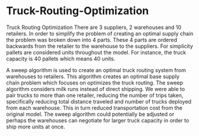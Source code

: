 # Truck-Routing-Optimization
Truck Routing Optimization
There are 3 suppliers, 2 warehouses and 10 retailers. In order to simplify the problem of creating an optimal supply chain the problem was broken down into 4 parts. These 4 parts are ordered backwards from the retailer to the warehouse to the suppliers. For simplicity pallets are considered units throughout the model. For instance, the truck capacity is 40 pallets which means 40 units.

A sweep algorithm is used to create an optimal truck routing system from warehouses to retailers. This algorithm creates an optimal base supply chain problem which focuses on optimizes the truck routing. The sweep algorithm considers milk runs instead of direct shipping. We were able to pair trucks to more than one retailer, reducing the number of trips taken, specifically reducing total distance traveled and number of trucks deployed from each warehouse. This in turn reduced transportation cost from the original model. The sweep algorithm could potentially be adjusted or perhaps the warehouses can negotiate for larger truck capacity in order to ship more units at once.
